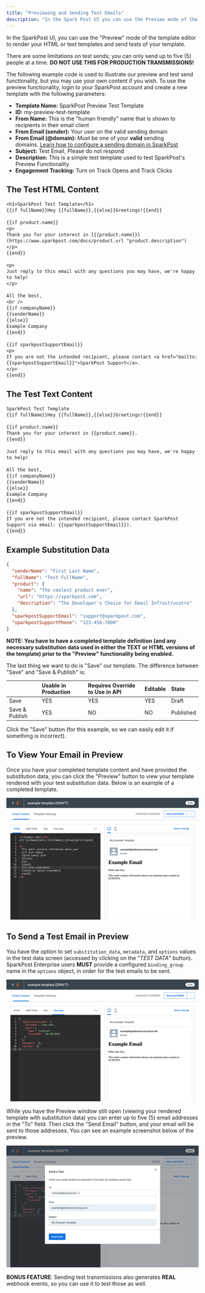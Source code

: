 ```yaml
---
title: "Previewing and Sending Test Emails"
description: "In the Spark Post UI you can use the Preview mode of the template editor to render your HTML or text templates and send tests of your template There are some limitations on test sends you can only send up to five 5 people at a time DO NOT USE..."
---
```


In the SparkPost UI, you can use the "Preview" mode of the template editor to render your HTML or text templates and send tests of your template.

There are some limitations on test sends; you can only send up to five (5) people at a time. **DO NOT USE THIS FOR PRODUCTION TRANSMISSIONS!**

The following example code is used to illustrate our preview and test send functionality, but you may use your own content if you wish. To use the preview functionality, login to your SparkPost account and create a new template with the following parameters:

* **Template Name:** SparkPost Preview Test Template
* **ID:** my-preview-test-template
* **From Name:** This is the "human friendly" name that is shown to recipients in their email client
* **From Email (sender):** Your user on the valid sending domain
* **From Email (@domain):** Must be one of your **valid** sending domains. [Learn how to configure a sending domain in SparkPost](https://www.sparkpost.com/docs/getting-started/getting-started-sparkpost/#preparing-your-from-address)
* **Subject:** Test Email, Please do not respond
* **Description:** This is a simple test template used to test SparkPost's Preview Functionality
* **Engagement Tracking:** Turn on Track Opens and Track Clicks

## The Test HTML Content

```
<h1>SparkPost Test Template</h1>
{{if fullName}}Hey {{fullName}},{{else}}Greetings!{{end}}

{{if product.name}}
<p>
Thank you for your interest in [{{product.name}}](https://www.sparkpost.com/docs/product.url "product.description")
</p>
{{end}}

<p>
Just reply to this email with any questions you may have, we're happy to help!
</p>

All the best,
<br />
{{if companyName}}
{{senderName}}
{{else}}
Example Company
{{end}}

{{if sparkpostSupportEmail}}
<p>
If you are not the intended recipient, please contact <a href="mailto:{{sparkpostSupportEmail}}">SparkPost Support</a>.
</p>
{{end}}
```

## The Test Text Content

```
SparkPost Test Template
{{if fullName}}Hey {{fullName}},{{else}}Greetings!{{end}}

{{if product.name}}
Thank you for your interest in {{product.name}}.
{{end}}

Just reply to this email with any questions you may have, we're happy to help!

All the best,
{{if companyName}}
{{senderName}}
{{else}}
Example Company
{{end}}

{{if sparkpostSupportEmail}}
If you are not the intended recipient, please contact SparkPost Support via email: {{sparkpostSupportEmail}}).
{{end}}
```

## Example Substitution Data

```json
{
  "senderName": "First Last Name",
  "fullName": "Test FullName",
  "product": {
    "name": "The coolest product ever",
    "url": "https://sparkpost.com",
    "description": "The Developer's Choice for Email Infrastrucutre"
  },
  "sparkpostSupportEmail": "support@sparkpost.com",
  "sparkpostSupportPhone": "123-456-7890"
}
```

**NOTE: You have to have a completed template definition (and any necessary substitution data used in either the TEXT or HTML versions of the template) prior to the "Preview" functionality being enabled.**

The last thing we want to do is "Save" our template. The difference between "Save" and "Save & Publish" is:

|                | Usable in Production | Requires Override to Use in API | Editable | State     |
|:---------------|:---------------------|:--------------------------------|:---------|:----------|
| Save           | YES                  | YES                             | YES      | Draft     |
| Save & Publish | YES                  | NO                              | NO       | Published |

Click the "Save" button (for this example, so we can easily edit it if something is incorrect).

## To View Your Email in Preview

Once you have your completed template content and have provided the substitution data, you can click the "Preview" button to view your template rendered with your test substitution data. Below is an example of a completed template.

![Example completed template definition](media/previewing-and-sending-test-emails/template-draft.png)

## To Send a Test Email in Preview

You have the option to set `substitution_data`, `metadata`, and `options` values in the test data screen (accessed by clicking on the "*TEST DATA*" button). SparkPost Enterprise users **MUST** provide a configured `binding_group` name in the `options` object, in order for the test emails to be sent.

![](media/previewing-and-sending-test-emails/substitution-data.png)

While you have the Preview window still open (viewing your rendered template with substitution data) you can enter up to five (5) email addresses in the "To" field. Then click the "Send Email" button, and your email will be sent to those addresses. You can see an example screenshot below of the preview.

![Example of the Preview mode of Sparkpost being used to send a test transmission](media/previewing-and-sending-test-emails/preview-send.png)

**BONUS FEATURE**: Sending test transmissions also generates **REAL** webhook events, so you can use it to test those as well.
